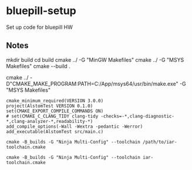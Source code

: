 # bluepill-setup
Set up code for bluepill HW


## Notes

mkdir build
cd build
cmake ../ -G "MinGW Makefiles"
cmake ../ -G "MSYS Makefiles"
cmake --build .



cmake ../ -D"CMAKE_MAKE_PROGRAM:PATH=C:/App/msys64/usr/bin/make.exe" -G "MSYS Makefiles"


```
cmake_minimum_required(VERSION 3.0.0)
project(AlstomTest VERSION 0.1.0)
set(CMAKE_EXPORT_COMPILE_COMMANDS ON)
# set(CMAKE_C_CLANG_TIDY clang-tidy -checks=-*,clang-diagnostic-*,clang-analyzer-*,readability-*)
add_compile_options(-Wall -Wextra -pedantic -Werror)
add_executable(AlstomTest src/main.c)
```

`cmake -B_builds -G "Ninja Multi-Config" --toolchain /path/to/iar-toolchain.cmake`

`cmake -B_builds -G "Ninja Multi-Config" --toolchain iar-toolchain.cmake`
